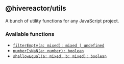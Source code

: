 ## @hivereactor/utils

A bunch of utility functions for any JavaScript project.

### Available functions

* [`filterEmpty(a: mixed): mixed | undefined`](docs/filterEmpty.md)
* [`numberIsNaN(a: number): boolean`](docs/numberIsNaN.md)
* ~~`shallowEqual(a: mixed, b: mixed): boolean`~~
